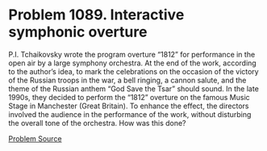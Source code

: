 # Problem 1089. Interactive symphonic overture 

P.I. Tchaikovsky wrote the program overture “1812” for performance in the open air by a large symphony orchestra. At the end of the work, according to the author’s idea, to mark the celebrations on the occasion of the victory of the Russian troops in the war, a bell ringing, a cannon salute, and the theme of the Russian anthem “God Save the Tsar” should sound. In the late 1990s, they decided to perform the “1812” overture on the famous Music Stage in Manchester (Great Britain). To enhance the effect, the directors involved the audience in the performance of the work, without disturbing the overall tone of the orchestra. How was this done?

[Problem Source](https://www.trizland.ru/tasks/5537/)